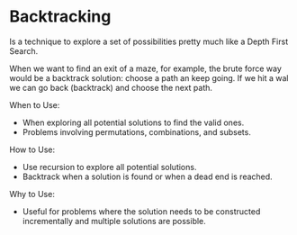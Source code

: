 # Backtracking

Is a technique to explore a set of possibilities pretty much like a Depth First Search. 

When we want to find an exit of a maze, for example, the brute force way would be a backtrack solution: choose a path an keep going. If we hit a wal we can go back (backtrack) and choose the next path. 

When to Use:
- When exploring all potential solutions to find the valid ones.
- Problems involving permutations, combinations, and subsets.

How to Use:
- Use recursion to explore all potential solutions.
- Backtrack when a solution is found or when a dead end is reached.

Why to Use:
- Useful for problems where the solution needs to be constructed incrementally and multiple solutions are possible.
